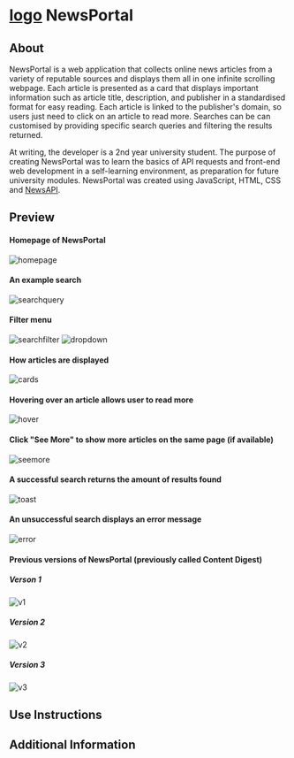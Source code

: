 # [logo](./assets/images/logo.png) NewsPortal

## About
NewsPortal is a web application that collects online news articles from a variety of reputable sources and displays them all in one infinite scrolling webpage. Each article is presented as a card that displays important information such as article title, description, and publisher in a standardised format for easy reading. Each article is linked to the publisher's domain, so users just need to click on an article to read more. Searches can be can customised by providing specific search queries and filtering the results returned.

At writing, the developer is a 2nd year university student. The purpose of creating NewsPortal was to learn the basics of API requests and front-end web development in a self-learning environment, as preparation for future university modules. NewsPortal was created using JavaScript, HTML, CSS and [NewsAPI](https://newsapi.org/).

## Preview

#### Homepage of NewsPortal
![homepage](./assets/homepage.png)

#### An example search
![searchquery](./assets/searchquery.png)

#### Filter menu
![searchfilter](./assets/searchfilter.png)
![dropdown](./assets/dropdown.png)

#### How articles are displayed
![cards](./assets/cards.png)

#### Hovering over an article allows user to read more
![hover](./assets/cardhover.png)

#### Click "See More" to show more articles on the same page (if available)
![seemore](./assets/seemore.png)

#### A successful search returns the amount of results found
![toast](./assets/toast.png)

#### An unsuccessful search displays an error message
![error](./assets/error.png)

#### Previous versions of NewsPortal (previously called Content Digest)

##### Verson 1
![v1](./assets/newsportal_v1.png)

##### Version 2
![v2](./assets/newsportal_v2.png)

##### Version 3
![v3](./assets/newsportal_v3.jpg)

## Use Instructions

## Additional Information


